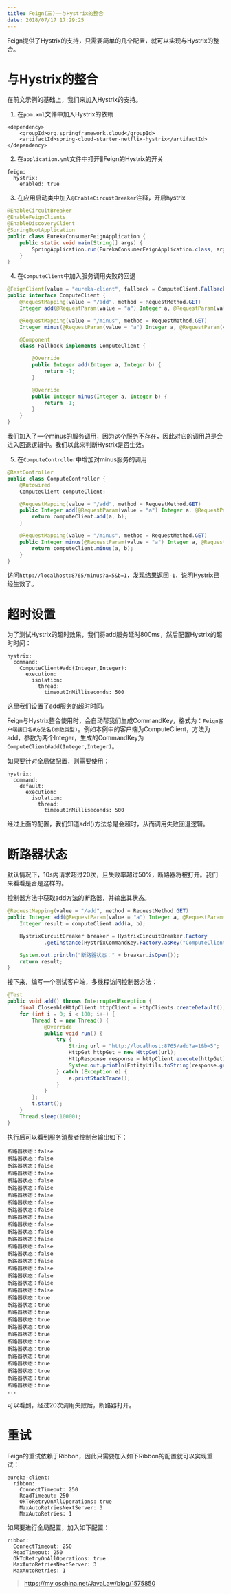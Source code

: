 ```yaml
---
title: Feign(三)——与Hystrix的整合
date: 2018/07/17 17:29:25
---
```


Feign提供了Hystrix的支持，只需要简单的几个配置，就可以实现与Hystrix的整合。

<!-- more -->

# 与Hystrix的整合

在前文示例的基础上，我们来加入Hystrix的支持。

1. 在`pom.xml`文件中加入Hystrix的依赖

```
<dependency>
    <groupId>org.springframework.cloud</groupId>
    <artifactId>spring-cloud-starter-netflix-hystrix</artifactId>
</dependency>
```

2. 在`application.yml`文件中打开Feign的Hystrix的开关

```
feign:
  hystrix:
    enabled: true
```

3. 在应用启动类中加入`@EnableCircuitBreaker`注释，开启hystrix

```java
@EnableCircuitBreaker
@EnableFeignClients
@EnableDiscoveryClient
@SpringBootApplication
public class EurekaConsumerFeignApplication {
    public static void main(String[] args) {
        SpringApplication.run(EurekaConsumerFeignApplication.class, args);
    }
}
```

4. 在`ComputeClient`中加入服务调用失败的回退

```java
@FeignClient(value = "eureka-client", fallback = ComputeClient.Fallback.class)
public interface ComputeClient {
    @RequestMapping(value = "/add", method = RequestMethod.GET)
    Integer add(@RequestParam(value = "a") Integer a, @RequestParam(value = "b") Integer b);

    @RequestMapping(value = "/minus", method = RequestMethod.GET)
    Integer minus(@RequestParam(value = "a") Integer a, @RequestParam(value = "b") Integer b);

    @Component
    class Fallback implements ComputeClient {

        @Override
        public Integer add(Integer a, Integer b) {
            return -1;
        }

        @Override
        public Integer minus(Integer a, Integer b) {
            return -1;
        }
    }
}
```

我们加入了一个minus的服务调用，因为这个服务不存在，因此对它的调用总是会进入回退逻辑中。我们以此来判断Hystrix是否生效。

5. 在`ComputeController`中增加对minus服务的调用

```java
@RestController
public class ComputeController {
    @Autowired
    ComputeClient computeClient;

    @RequestMapping(value = "/add", method = RequestMethod.GET)
    public Integer add(@RequestParam(value = "a") Integer a, @RequestParam(value = "b") Integer b) {
        return computeClient.add(a, b);
    }

    @RequestMapping(value = "/minus", method = RequestMethod.GET)
    public Integer minus(@RequestParam(value = "a") Integer a, @RequestParam(value = "b") Integer b) {
        return computeClient.minus(a, b);
    }
}
```

访问`http://localhost:8765/minus?a=5&b=1`，发现结果返回`-1`，说明Hystrix已经生效了。

# 超时设置

为了测试Hystrix的超时效果，我们将add服务延时800ms，然后配置Hystrix的超时时间：

```
hystrix:
  command:
    ComputeClient#add(Integer,Integer):
      execution:
        isolation:
          thread:
            timeoutInMilliseconds: 500
```

这里我们设置了add服务的超时时间。

Feign与Hystrix整合使用时，会自动帮我们生成CommandKey，格式为：`Feign客户端接口名#方法名(参数类型)`。例如本例中的客户端为ComputeClient，方法为add，参数为两个Integer，生成的CommandKey为`ComputeClient#add(Integer,Integer)`。

如果要针对全局做配置，则需要使用：

```
hystrix:
  command:
    default:
      execution:
        isolation:
          thread:
            timeoutInMilliseconds: 500
```

经过上面的配置，我们知道add()方法总是会超时，从而调用失败回退逻辑。

# 断路器状态

默认情况下，10s内请求超过20次，且失败率超过50%，断路器将被打开。我们来看看是否是这样的。

控制器方法中获取add方法的断路器，并输出其状态。

```java
@RequestMapping(value = "/add", method = RequestMethod.GET)
public Integer add(@RequestParam(value = "a") Integer a, @RequestParam(value = "b") Integer b) {
    Integer result = computeClient.add(a, b);

    HystrixCircuitBreaker breaker = HystrixCircuitBreaker.Factory
            .getInstance(HystrixCommandKey.Factory.asKey("ComputeClient#add(Integer,Integer)"));

    System.out.println("断路器状态：" + breaker.isOpen());
    return result;
}
```

接下来，编写一个测试客户端，多线程访问控制器方法：

```java
@Test
public void add() throws InterruptedException {
    final CloseableHttpClient httpClient = HttpClients.createDefault();
    for (int i = 0; i < 100; i++) {
        Thread t = new Thread() {
            @Override
            public void run() {
                try {
                    String url = "http://localhost:8765/add?a=1&b=5";
                    HttpGet httpGet = new HttpGet(url);
                    HttpResponse response = httpClient.execute(httpGet);
                    System.out.println(EntityUtils.toString(response.getEntity()));
                } catch (Exception e) {
                    e.printStackTrace();
                }
            }
        };
        t.start();
    }
    Thread.sleep(10000);
}
```

执行后可以看到服务消费者控制台输出如下：

```
断路器状态：false
断路器状态：false
断路器状态：false
断路器状态：false
断路器状态：false
断路器状态：false
断路器状态：false
断路器状态：false
断路器状态：false
断路器状态：false
断路器状态：false
断路器状态：false
断路器状态：false
断路器状态：false
断路器状态：false
断路器状态：false
断路器状态：false
断路器状态：false
断路器状态：false
断路器状态：false
断路器状态：true
断路器状态：true
断路器状态：true
断路器状态：true
断路器状态：true
断路器状态：true
断路器状态：true
断路器状态：true
断路器状态：true
断路器状态：true
断路器状态：true
断路器状态：true
断路器状态：true
...
```

可以看到，经过20次调用失败后，断路器打开。

# 重试

Feign的重试依赖于Ribbon，因此只需要加入如下Ribbon的配置就可以实现重试：

```
eureka-client:
  ribbon:
    ConnectTimeout: 250
    ReadTimeout: 250
    OkToRetryOnAllOperations: true
    MaxAutoRetriesNextServer: 3
    MaxAutoRetries: 1
```

如果要进行全局配置，加入如下配置：

```
ribbon:
  ConnectTimeout: 250
  ReadTimeout: 250
  OkToRetryOnAllOperations: true
  MaxAutoRetriesNextServer: 3
  MaxAutoRetries: 1
```






















> https://my.oschina.net/JavaLaw/blog/1575850

